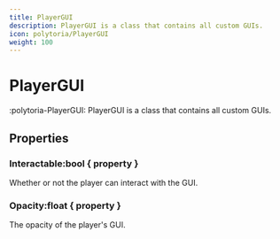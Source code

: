 ```yaml
---
title: PlayerGUI
description: PlayerGUI is a class that contains all custom GUIs.
icon: polytoria/PlayerGUI
weight: 100
---
```


# PlayerGUI

:polytoria-PlayerGUI: PlayerGUI is a class that contains all custom GUIs.

## Properties

### Interactable:bool { property }

Whether or not the player can interact with the GUI.

### Opacity:float { property }

The opacity of the player's GUI.
